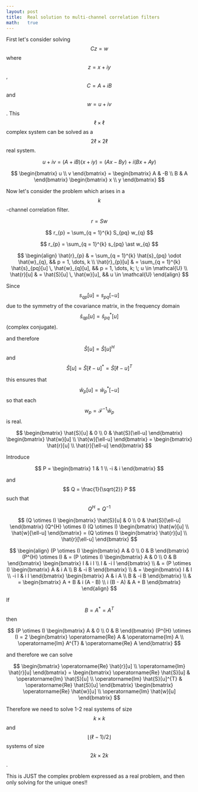 ```yaml
---
layout: post
title:  Real solution to multi-channel correlation filters
math:   true
---
```


First let's consider solving $$C z = w$$ where $$z = x + i y$$, $$C = A + i B$$ and $$w = u + i v$$.
This $$\ell \times \ell$$ complex system can be solved as a $$2 \ell \times 2 \ell$$ real system.

$$
u + i v = (A + i B) (x + i y) = (A x - B y) + i(B x + A y)
$$

$$
\begin{bmatrix} u \\ v \end{bmatrix}
  = \begin{bmatrix} A & -B \\ B & A \end{bmatrix} \begin{bmatrix} x \\ y \end{bmatrix}
$$

Now let's consider the problem which arises in a $$k$$-channel correlation filter.

$$
r = S w
$$

$$
r_{p} = \sum_{q = 1}^{k} S_{pq} w_{q}
$$

$$
r_{p} = \sum_{q = 1}^{k} s_{pq} \ast w_{q}
$$

$$
\begin{align}
\hat{r}_{p} & = \sum_{q = 1}^{k} \hat{s}_{pq} \odot \hat{w}_{q}, && p = 1, \dots, k \\
\hat{r}_{p}[u] & = \sum_{q = 1}^{k} \hat{s}_{pq}[u] \, \hat{w}_{q}[u], && p = 1, \dots, k; \; u \in \mathcal{U} \\
\hat{r}[u] & = \hat{S}[u] \, \hat{w}[u], && u \in \mathcal{U}
\end{align}
$$

Since $$s_{qp}[u] = s_{pq}[-u]$$ due to the symmetry of the covariance matrix, in the frequency domain $$\hat{s}_{qp}[u] = \hat{s}_{pq}^{*}[u]$$ (complex conjugate).

and therefore $$\hat{S}[u] = \hat{S}[u]^{H}$$ and $$\hat{S}[u] = \hat{S}[\ell-u]^{*} = \hat{S}[\ell-u]^{T}$$

this ensures that $$\hat{w}_{p}[u] = \hat{w}_{p}^{*}[-u]$$ so that each $$w_{p} = \mathcal{F}^{-1} \hat{w}_{p}$$ is real.

$$
\begin{bmatrix} \hat{S}[u] & 0 \\ 0 & \hat{S}[\ell-u] \end{bmatrix}
  \begin{bmatrix} \hat{w}[u] \\ \hat{w}[\ell-u] \end{bmatrix}
= \begin{bmatrix} \hat{r}[u] \\ \hat{r}[\ell-u] \end{bmatrix}
$$

Introduce

$$ P = \begin{bmatrix} 1 & 1 \\ -i & i \end{bmatrix} $$

and $$ Q = \frac{1}{\sqrt{2}} P $$ such that $$Q^{H} = Q^{-1}$$

$$
(Q \otimes I) \begin{bmatrix} \hat{S}[u] & 0 \\ 0 & \hat{S}[\ell-u] \end{bmatrix}
  (Q^{H} \otimes I) (Q \otimes I) \begin{bmatrix} \hat{w}[u] \\ \hat{w}[\ell-u] \end{bmatrix}
= (Q \otimes I) \begin{bmatrix} \hat{r}[u] \\ \hat{r}[\ell-u] \end{bmatrix}
$$

$$
\begin{align}
(P \otimes I) \begin{bmatrix} A & 0 \\ 0 & B \end{bmatrix} (P^{H} \otimes I)
& = (P \otimes I) \begin{bmatrix} A & 0 \\ 0 & B \end{bmatrix} \begin{bmatrix} I & i I \\ I & -i I \end{bmatrix} \\
& = (P \otimes I) \begin{bmatrix} A & i A \\ B & -i B \end{bmatrix} \\
& = \begin{bmatrix} I & I \\ -i I & i I \end{bmatrix} \begin{bmatrix} A & i A \\ B & -i B \end{bmatrix} \\
& = \begin{bmatrix} A + B & i (A - B) \\ i (B - A) & A + B \end{bmatrix}
\end{align}
$$

If $$B = A^{*} = A^{T}$$ then

$$
(P \otimes I) \begin{bmatrix} A & 0 \\ 0 & B \end{bmatrix} (P^{H} \otimes I)
= 2 \begin{bmatrix}
  \operatorname{Re} A & \operatorname{Im} A \\
  \operatorname{Im} A^{T} & \operatorname{Re} A \end{bmatrix}
$$

and therefore we can solve

$$
\begin{bmatrix} \operatorname{Re} \hat{r}[u] \\ \operatorname{Im} \hat{r}[u] \end{bmatrix}
 = \begin{bmatrix}
    \operatorname{Re} \hat{S}[u] & \operatorname{Im} \hat{S}[u] \\
    \operatorname{Im} \hat{S}[u]^{T} & \operatorname{Re} \hat{S}[u] \end{bmatrix}
  \begin{bmatrix} \operatorname{Re} \hat{w}[u] \\ \operatorname{Im} \hat{w}[u] \end{bmatrix}
$$

Therefore we need to solve 1-2 real systems of size $$k \times k$$ and $$\lfloor (\ell-1)/2 \rfloor$$ systems of size $$2k \times 2k$$.

This is JUST the complex problem expressed as a real problem, and then only solving for the unique ones!!
